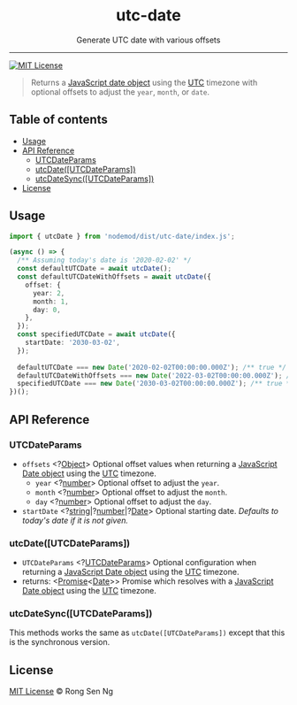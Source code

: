 <div align="center" style="text-align: center;">
  <h1 style="border-bottom: none;">utc-date</h1>

  <p>Generate UTC date with various offsets</p>
</div>

<hr />

[![MIT License][mit-license-badge]][mit-license-url]

> Returns a [JavaScript date object][date-mdn-url] using the [UTC] timezone with optional offsets to adjust the `year`, `month`, or `date`.

## Table of contents <!-- omit in toc -->

- [Usage](#usage)
- [API Reference](#api-reference)
  - [UTCDateParams](#utcdateparams)
  - [utcDate(&lsqb;UTCDateParams&rsqb;)](#utcdateutcdateparams)
  - [utcDateSync(&lsqb;UTCDateParams&rsqb;)](#utcdatesyncutcdateparams)
- [License](#license)

## Usage

```ts
import { utcDate } from 'nodemod/dist/utc-date/index.js';

(async () => {
  /** Assuming today's date is '2020-02-02' */
  const defaultUTCDate = await utcDate();
  const defaultUTCDateWithOffsets = await utcDate({
    offset: {
      year: 2,
      month: 1,
      day: 0,
    },
  });
  const specifiedUTCDate = await utcDate({
    startDate: '2030-03-02',
  });
  
  defaultUTCDate === new Date('2020-02-02T00:00:00.000Z'); /** true */
  defaultUTCDateWithOffsets === new Date('2022-03-02T00:00:00.000Z'); /** true */
  specifiedUTCDate === new Date('2030-03-02T00:00:00.000Z'); /** true */
})();
```

## API Reference

### UTCDateParams

- `offsets` <?[Object][object-mdn-url]> Optional offset values when returning a [JavaScript Date object][date-mdn-url] using the [UTC] timezone.
  - `year` <?[number][number-mdn-url]> Optional offset to adjust the `year`.
  - `month` <?[number][number-mdn-url]> Optional offset to adjust the `month`.
  - `day` <?[number][number-mdn-url]> Optional offset to adjust the `day`.
- `startDate` <?[string][string-mdn-url]|?[number][number-mdn-url]|?[Date][date-mdn-url]> Optional starting date. _Defaults to today's date if it is not given._

### utcDate(&lsqb;UTCDateParams&rsqb;)

- `UTCDateParams` <?[UTCDateParams]> Optional configuration when returning a [JavaScript Date object][date-mdn-url] using the [UTC] timezone.
- returns: <[Promise][promise-mdn-url]&lt;[Date][date-mdn-url]&gt;> Promise which resolves with a [JavaScript Date object][date-mdn-url] using the [UTC] timezone.

### utcDateSync(&lsqb;UTCDateParams&rsqb;)

This methods works the same as `utcDate([UTCDateParams])` except that this is the synchronous version.

## License

[MIT License](http://motss.mit-license.org/) © Rong Sen Ng

<!-- References -->

[UTC]: https://en.wikipedia.org/wiki/Coordinated_Universal_Time

[UTCDateParams]: #utcdateparams

<!-- MDN -->

[array-mdn-url]: https://developer.mozilla.org/en-US/docs/Web/JavaScript/Reference/Global_Objects/Array
[boolean-mdn-url]: https://developer.mozilla.org/en-US/docs/Web/JavaScript/Reference/Global_Objects/Boolean
[date-mdn-url]: https://developer.mozilla.org/en-US/docs/Web/JavaScript/Reference/Global_Objects/Date
[error-mdn-url]: https://developer.mozilla.org/en-US/docs/Web/JavaScript/Reference/Global_Objects/Error
[function-mdn-url]: https://developer.mozilla.org/en-US/docs/Web/JavaScript/Reference/Global_Objects/Function
[map-mdn-url]: https://developer.mozilla.org/en-US/docs/Web/JavaScript/Reference/Global_Objects/Map
[number-mdn-url]: https://developer.mozilla.org/en-US/docs/Web/JavaScript/Reference/Global_Objects/Number
[object-mdn-url]: https://developer.mozilla.org/en-US/docs/Web/JavaScript/Reference/Global_Objects/Object
[promise-mdn-url]: https://developer.mozilla.org/en-US/docs/Web/JavaScript/Reference/Global_Objects/Promise
[regexp-mdn-url]: https://developer.mozilla.org/en-US/docs/Web/JavaScript/Reference/Global_Objects/RegExp
[set-mdn-url]: https://developer.mozilla.org/en-US/docs/Web/JavaScript/Reference/Global_Objects/Set
[string-mdn-url]: https://developer.mozilla.org/en-US/docs/Web/JavaScript/Reference/Global_Objects/String
[void-mdn-url]: https://developer.mozilla.org/en-US/docs/Web/JavaScript/Reference/Operators/void

<!-- Badges -->

[mit-license-badge]: https://flat.badgen.net/badge/license/MIT/blue

<!-- Links -->

[mit-license-url]: https://github.com/motss/deno_mod/blob/master/LICENSE
